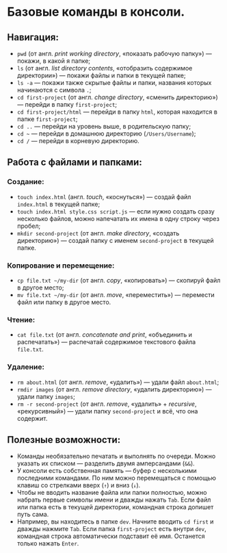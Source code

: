 # Базовые команды в консоли.
## Навигация:
* `pwd` (от англ. *print working directory*, «показать рабочую папку») — покажи, в какой я папке;
* `ls` (от англ. *list directory contents*, «отобразить содержимое директории») — покажи файлы и папки в текущей папке;
* `ls -a` — покажи также скрытые файлы и папки, названия которых начинаются с символа `.`;
* `cd first-project` (от англ. *change directory*, «сменить директорию») — перейди в папку `first-project`;
* `cd first-project/html` — перейди в папку `html`, которая находится в папке `first-project`;
* `cd ..` — перейди на уровень выше, в родительскую папку;
* `cd ~` — перейди в домашнюю директорию (`/Users/Username`);
* `cd /` — перейди в корневую директорию.
## Работа с файлами и папками:
### Создание:
* `touch index.html` (англ. *touch*, «коснуться») — создай файл `index.html` в текущей папке;
* `touch index.html style.css script.js` — если нужно создать сразу несколько файлов, можно напечатать их имена в одну строку через пробел;
* `mkdir second-project` (от англ. *make directory*, «создать директорию») — создай папку с именем `second-project` в текущей папке.
### Копирование и перемещение:
* `cp file.txt ~/my-dir` (от англ. *copy*, «копировать») — скопируй файл в другое место;
* `mv file.txt ~/my-dir` (от англ. *move*, «переместить») — перемести файл или папку в другое место.
### Чтение:
* `cat file.txt` (от англ. *concatenate and print*, «объединить и распечатать») — распечатай содержимое текстового файла `file.txt`.
### Удаление:
* `rm about.html` (от англ. *remove*, «удалить») — удали файл `about.html`;
* `rmdir images` (от англ. *remove directory*, «удалить директорию») — удали папку `images`;
* `rm -r second-project` (от англ. *remove*, «удалить» + *recursive*, «рекурсивный») — удали папку `second-project` и всё, что она содержит.
## Полезные возможности:
* Команды необязательно печатать и выполнять по очереди. Можно указать их списком — разделить двумя амперсандами (`&&`).
* У консоли есть собственная память — буфер с несколькими последними командами. По ним можно перемещаться с помощью клавиш со стрелками вверх (`↑`) и вниз (`↓`).
* Чтобы не вводить название файла или папки полностью, можно набрать первые символы имени и дважды нажать `Tab`. Если файл или папка есть в текущей директории, командная строка допишет путь сама.
* Например, вы находитесь в папке `dev`. Начните вводить `cd first` и дважды нажмите `Tab`. Если папка `first-project` есть внутри `dev`, командная строка автоматически подставит её имя. Останется только нажать `Enter`.